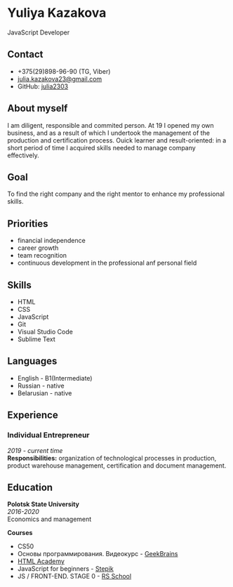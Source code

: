 # Yuliya Kazakova
JavaScript Developer
## Contact
  * +375(29)898-96-90 (TG, Viber)
  * <julia.kazakova23@gmail.com>
  * GitHub: [julia2303](https://github.com/Julia2303)

## About myself
I am diligent, responsible and commited person. At 19 I opened my own business, and as a result of which I undertook the management of the production and certification process. Ouick learner and result-oriented: in a short period of time I acquired skills needed to manage company effectively.
## Goal
To find the right company and the right mentor to enhance my professional skills.
## Priorities
  * financial independence
  * career growth
  * team recognition
  * continuous development in the professional anf personal field

## Skills
  * HTML
  * CSS
  * JavaScript
  * Git
  * Visual Studio Code
  * Sublime Text

## Languages
  * English - B1(Intermediate)
  * Russian - native
  * Belarusian - native
  
  ## Experience
  ### Individual Entrepreneur
  *2019 - current time*  
  **Responsibilities:** organization of technological processes in production, product warehouse management, certification and document management. 

  ## Education
  **Polotsk State University**  
  *2016-2020*    
  Economics and management  
  
  **Courses**  
  * CS50  
  * Основы программирования. Видеокурс - [GeekBrains](https://gb.ru/courses/754)  
  * [HTML Academy](https://htmlacademy.ru/courses)  
  * JavaScript for beginners - [Stepik](https://stepik.org/course/2223/syllabus?auth=registration)  
  * JS / FRONT-END. STAGE 0 - [RS School](https://rs.school/js-stage0/)